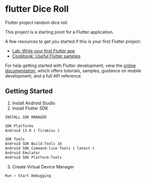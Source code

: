 # flutter Dice Roll

Flutter project random dice roll.

This project is a starting point for a Flutter application.

A few resources to get you started if this is your first Flutter project:

- [Lab: Write your first Flutter app](https://docs.flutter.dev/get-started/codelab)
- [Cookbook: Useful Flutter samples](https://docs.flutter.dev/cookbook)

For help getting started with Flutter development, view the
[online documentation](https://docs.flutter.dev/), which offers tutorials,
samples, guidance on mobile development, and a full API reference.


## Getting Started

1. Install Android Studio
2. Install Flutter SDK

```bash
INSTALL SDK MANAGER

SDK Platforms
Android 13.0 ( Tiramisu )

SDK Tools
Android SDK Build-Tools 34
Android SDK Command-line Tools ( latest )
Android Emulator
Android SDK Platform-Tools
```

3. Create Virtual Device Manager

```bash
Run > Start Debugging
```
